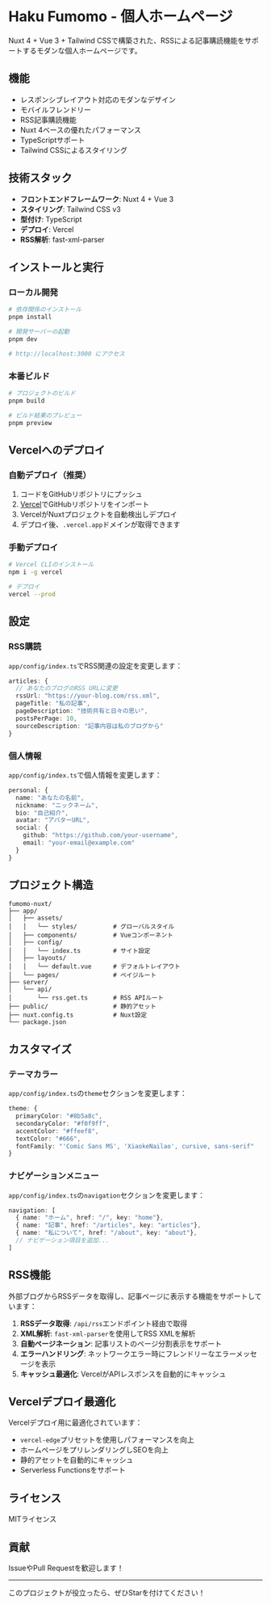 # Haku Fumomo - 個人ホームページ

Nuxt 4 + Vue 3 + Tailwind CSSで構築された、RSSによる記事購読機能をサポートするモダンな個人ホームページです。

## 機能

- レスポンシブレイアウト対応のモダンなデザイン
- モバイルフレンドリー
- RSS記事購読機能
- Nuxt 4ベースの優れたパフォーマンス
- TypeScriptサポート
- Tailwind CSSによるスタイリング

## 技術スタック

- **フロントエンドフレームワーク**: Nuxt 4 + Vue 3
- **スタイリング**: Tailwind CSS v3
- **型付け**: TypeScript
- **デプロイ**: Vercel
- **RSS解析**: fast-xml-parser

## インストールと実行

### ローカル開発

```bash
# 依存関係のインストール
pnpm install

# 開発サーバーの起動
pnpm dev

# http://localhost:3000 にアクセス
```

### 本番ビルド

```bash
# プロジェクトのビルド
pnpm build

# ビルド結果のプレビュー
pnpm preview
```

## Vercelへのデプロイ

### 自動デプロイ（推奨）

1. コードをGitHubリポジトリにプッシュ
2. [Vercel](https://vercel.com)でGitHubリポジトリをインポート
3. VercelがNuxtプロジェクトを自動検出しデプロイ
4. デプロイ後、`.vercel.app`ドメインが取得できます

### 手動デプロイ

```bash
# Vercel CLIのインストール
npm i -g vercel

# デプロイ
vercel --prod
```

## 設定

### RSS購読

`app/config/index.ts`でRSS関連の設定を変更します：

```typescript
articles: {
  // あなたのブログのRSS URLに変更
  rssUrl: "https://your-blog.com/rss.xml",
  pageTitle: "私の記事",
  pageDescription: "技術共有と日々の思い",
  postsPerPage: 10,
  sourceDescription: "記事内容は私のブログから"
}
```

### 個人情報

`app/config/index.ts`で個人情報を変更します：

```typescript
personal: {
  name: "あなたの名前",
  nickname: "ニックネーム",
  bio: "自己紹介",
  avatar: "アバターURL",
  social: {
    github: "https://github.com/your-username",
    email: "your-email@example.com"
  }
}
```

## プロジェクト構造

```
fumomo-nuxt/
├── app/
│   ├── assets/
│   │   └── styles/          # グローバルスタイル
│   ├── components/          # Vueコンポーネント
│   ├── config/
│   │   └── index.ts         # サイト設定
│   ├── layouts/
│   │   └── default.vue      # デフォルトレイアウト
│   └── pages/               # ペイジルート
├── server/
│   └── api/
│       └── rss.get.ts       # RSS APIルート
├── public/                  # 静的アセット
├── nuxt.config.ts           # Nuxt設定
└── package.json
```

## カスタマイズ

### テーマカラー

`app/config/index.ts`の`theme`セクションを変更します：

```typescript
theme: {
  primaryColor: "#8b5a8c",
  secondaryColor: "#f0f9ff",
  accentColor: "#ffeef8",
  textColor: "#666",
  fontFamily: "'Comic Sans MS', 'XiaokeNailao', cursive, sans-serif"
}
```

### ナビゲーションメニュー

`app/config/index.ts`の`navigation`セクションを変更します：

```typescript
navigation: [
  { name: "ホーム", href: "/", key: "home"},
  { name: "記事", href: "/articles", key: "articles"},
  { name: "私について", href: "/about", key: "about"},
  // ナビゲーション項目を追加...
]
```

## RSS機能

外部ブログからRSSデータを取得し、記事ページに表示する機能をサポートしています：

1. **RSSデータ取得**: `/api/rss`エンドポイント経由で取得
2. **XML解析**: `fast-xml-parser`を使用してRSS XMLを解析
3. **自動ページネーション**: 記事リストのページ分割表示をサポート
4. **エラーハンドリング**: ネットワークエラー時にフレンドリーなエラーメッセージを表示
5. **キャッシュ最適化**: VercelがAPIレスポンスを自動的にキャッシュ

## Vercelデプロイ最適化

Vercelデプロイ用に最適化されています：

- `vercel-edge`プリセットを使用しパフォーマンスを向上
- ホームページをプリレンダリングしSEOを向上
- 静的アセットを自動的にキャッシュ
- Serverless Functionsをサポート

## ライセンス

MITライセンス

## 貢献

IssueやPull Requestを歓迎します！

---

このプロジェクトが役立ったら、ぜひStarを付けてください！
